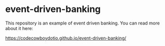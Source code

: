 # event-driven-banking

This repository is an example of event driven banking.
You can read more about it here:

https://codecowboydotio.github.io/event-driven-banking/
